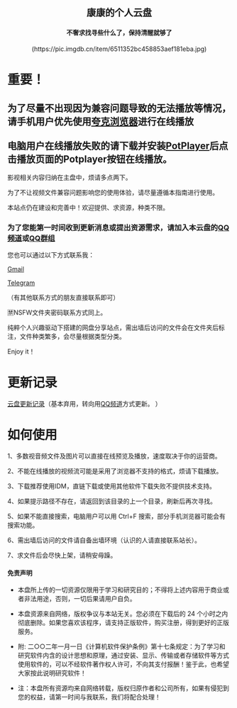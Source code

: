 ## <p align="center"> 康康的个人云盘</p>

#### <p align="center"> 不奢求找寻些什么了，保持清醒就够了</p>

<p align="center"> (https://pic.imgdb.cn/item/6511352bc458853aef181eba.jpg)</p>

# 重要！

## 为了尽量不出现因为兼容问题导致的无法播放等情况，请手机用户优先使用[夸克浏览器](https://myquark.cn/)进行在线播放<br><br>电脑用户在线播放失败的请下载并安装[PotPlayer](https://drive.pinkman98.xyz/软件/WIN软件/影音播放/PotPlayerSetup64.exe)后点击播放页面的Potplayer按钮在线播放。

影视相关内容归纳在主盘中，烦请多点两下。

为了不让视频文件兼容问题影响您的使用体验，请尽量遵循本指南进行使用。

本站点仍在建设和完善中！欢迎提供、求资源，种类不限。

### 为了您能第一时间收到更新消息或提出资源需求，请加入本云盘的[QQ频道](https://qun.qq.com/qqweb/qunpro/share?_wv=3&_wwv=128&appChannel=share&inviteCode=1W54zcl&appChannel=share&businessType=9&from=181074&biz=ka&shareSource=5)或[QQ群组](https://jq.qq.com/?_wv=1027&k=R0xcKX8o)

您也可以通过以下方式联系我：

[Gmail](mailto:ohpinkbrian@gmail.com)

[Telegram](https://t.me/Tricker95)

（有其他联系方式的朋友直接联系即可）

🈲NSFW文件夹密码联系方式同上。

纯粹个人兴趣驱动下搭建的网盘分享站点，需出墙后访问的文件会在文件夹后标注，文件种类繁多，会尽量根据类型分类。

Enjoy it！

# 更新记录

[云盘更新记录](https://whip-lentil-c9b.notion.site/3d58f6009e574f699b7d026efca5c9a3)（基本弃用，转向用[QQ频道](https://qun.qq.com/qqweb/qunpro/share?_wv=3&_wwv=128&appChannel=share&inviteCode=1W54zcl&appChannel=share&businessType=9&from=181074&biz=ka&shareSource=5)方式更新。
）

# 如何使用

1、多数视音频文件及图片可以直接在线预览及播放，速度取决于你的运营商。

2、不能在线播放的视频流可能是采用了浏览器不支持的格式，烦请下载播放。

3、下载推荐使用IDM，直链下载或使用其他软件下载失败不提供技术支持。

4、如果提示路径不存在，请返回到该目录的上一个目录，刷新后再次寻找。

5、如果不能直接搜索，电脑用户可以用 Ctrl+F 搜索，部分手机浏览器可能会有搜索功能。

6、需出墙后访问的文件请自备出墙环境（认识的人请直接联系站长）。

7、求文件后会尽快上架，请稍安毋躁。

#### 免责声明
* 本盘所上传的一切资源仅限用于学习和研究目的；不得将上述内容用于商业或者非法用途，否则，一切后果请用户自负。

* 本盘资源来自网络，版权争议与本站无关。您必须在下载后的 24 个小时之内彻底删除。如果您喜欢该程序，请支持正版软件，购买注册，得到更好的正版服务。

* 附: 二○○二年一月一日《计算机软件保护条例》第十七条规定：为了学习和研究软件内含的设计思想和原理，通过安装、显示、传输或者存储软件等方式使用软件的，可以不经软件著作权人许可，不向其支付报酬！鉴于此，也希望大家按此说明研究软件！

* 注：本盘所有资源均来自网络转载，版权归原作者和公司所有，如果有侵犯到您的权益，请第一时间与我联系，我们将配合处理！


